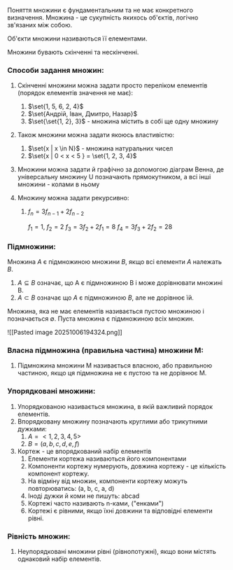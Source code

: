 
Поняття множини є фундаментальним та не має конкретного визначення. 
Множина - це сукупність якихось об'єктів, логічно зв'язаних між собою.

Об'єкти множини називаються її елементами.

Множини бувають скінченні та нескінченні.

### Способи задання множин:
1. Скінченні множини можна задати просто переліком елементів (порядок елементів значення не має):
	1. $\set{1, 5, 6, 2, 4}$
	2. $\set{Андрій, Іван, Дмитро, Назар}$
	3. $\set{\set{1, 2}, 3}$ - множина містить в собі ще одну множину
	
2. Також множини можна задати якоюсь властивістю:
	1. $\set{x | x \in N}$ - множина натуральних чисел
	2. $\set{x | 0 < x < 5 } = \set{1, 2, 3, 4}$

3. Множини можна задати й графічно за допомогою діаграм Венна, де універсальну множину U позначають прямокутником, а всі інші множини - колами в ньому
4. Множину можна задати рекурсивно:
	1. $f_n = 3f_{n-1} + 2f_{n-2}$
	   
	   $f_1 = 1$, $f_2 = 2$
	   $f_3 = 3f_2 + 2f_1 = 8$
	   $f_4 = 3f_3 + 2f_2 = 28$

### Підмножини:
Множина $A$ є підмножиною множини $B$, якщо всі елементи $A$ належать $B$. 
1. $A \subseteq B$ означає, що A є підмножиною B і може дорівнювати множині B. 
2. $A \subset B$ означає що $A$ є підмножиною $B$, але не дорівнює їй.

Множина, яка не має елементів називається пустою множиною і позначається $\emptyset$.
Пуста множина є підмножиною всіх множин.

![[Pasted image 20251006194324.png]]

### Власна підмножина (правильна частина) множини M:
1. Підмножина множини M називається власною, або правильною частиною, якщо ця підмножина не є пустою та не дорівнює M.

### Упорядковані множини:
1. Упорядкованою називається множина, в якій важливий порядок елементів.
2. Впорядковану множину позначають круглими або трикутними дужками:
	1. $A = <1, 2, 3, 4, 5>$
	2. $B = (a, b, c, d, e, f)$
3. Кортеж - це впорядкований набір елементів
	1. Елементи кортежа називаються його компонентами
	2. Компоненти кортежу нумерують, довжина кортежу - це кількість компонент кортежу.
	3. На відміну від множин, компоненти кортежу можуть повторюватись: (a, b, c, a, d)
	4. Іноді дужки й коми не пишуть: abcad
	5. Кортежі часто називають n-ками, ("енками")
	6. Кортежі є рівними, якщо їхні довжини та відповідні елементи рівні. 

### Рівність множин:
1. Неупорядковані множини рівні (рівнопотужні), якщо вони містять однаковий набір елементів.